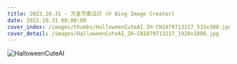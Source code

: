 ```yaml
---
title: 2023.10.31 - 万圣节南瓜灯 (© Bing Image Creator)
date: 2023.10.31 00:00:00
cover_index: /images/thumbs/HalloweenCuteAI_ZH-CN1079713117_533x300.jpg
cover_detail: /images/HalloweenCuteAI_ZH-CN1079713117_1920x1080.jpg
---
```


![HalloweenCuteAI](/images/HalloweenCuteAI_ZH-CN1079713117_1920x1080.jpg)
